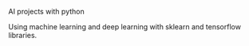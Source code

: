 AI projects with python

Using machine learning and deep learning with sklearn and tensorflow libraries.
